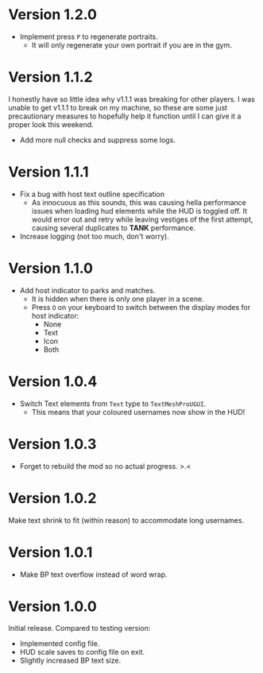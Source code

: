 # Version 1.2.0

- Implement press `P` to regenerate portraits.
  - It will only regenerate your own portrait if you are in the gym.

# Version 1.1.2

I honestly have so little idea why v1.1.1 was breaking for other players. I was
unable to get v1.1.1 to break on my machine, so these are some just
precautionary measures to hopefully help it function until I can give it a
proper look this weekend.

- Add more null checks and suppress some logs.

# Version 1.1.1

- Fix a bug with host text outline specification
  - As innocuous as this sounds, this was causing hella performance issues when
    loading hud elements while the HUD is toggled off. It would error out and
    retry while leaving vestiges of the first attempt, causing several
    duplicates to **TANK** performance.
- Increase logging (not too much, don't worry).

# Version 1.1.0

- Add host indicator to parks and matches.
  - It is hidden when there is only one player in a scene.
  - Press `O` on your keyboard to switch between the display modes for host indicator:
    - None
    - Text
    - Icon
    - Both

# Version 1.0.4

- Switch Text elements from `Text` type to `TextMeshProUGUI`.
  - This means that your coloured usernames now show in the HUD!

# Version 1.0.3

- Forget to rebuild the mod so no actual progress. >.<

# Version 1.0.2

Make text shrink to fit (within reason) to accommodate long usernames.

# Version 1.0.1

- Make BP text overflow instead of word wrap.

# Version 1.0.0

Initial release. Compared to testing version:
  - Implemented config file.
  - HUD scale saves to config file on exit.
  - Slightly increased BP text size.